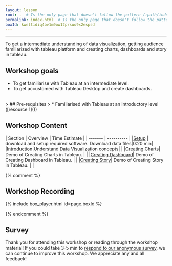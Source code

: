 ```yaml
---
layout: lesson
root: .  # Is the only page that doesn't follow the pattern /:path/index.html
permalink: index.html  # Is the only page that doesn't follow the pattern /:path/index.html
boxId: kweltidiq4bv1m9ow12prsuo9x2espsd
---
```



-------------------------------------------
To get a intermediate understanding of data visualization, getting audience familiarized with tableau platform and creating charts, 
dashboards and story in tableau.


## Workshop goals
- To get familiarise with Tableau at an intermediate level.
- To get accustomed with Tableau Desktop and create dashboards.

<br>
> ## Pre-requisites
> * Familiarised with Tableau at an introductory level ([resource 1]())


## Workshop Content 

| Section    | Overview | Time Estimate |
| ------- | ---------- |
|[Setup](https://uic-library.github.io/workshop-template/00-setup/index.html)    | download and setup required software. Download data files|0:20 min|
|[Introduction](https://uic-library.github.io/Tableau-Hands-On/01-introduction/index.html)|Understand Data Visualization concepts| | 
|[Creating Charts](https://uic-library.github.io/Tableau-Hands-On/02-Creating-Charts/index.html)| Demo of Creating Charts in Tableau. | | 
|[Creating Dashboard](https://uic-library.github.io/Tableau-Hands-On/03-Creating-Dashboard/index.html)| Demo of Creating Dashboard in Tableau. | | 
|[Creating Story](https://uic-library.github.io/Tableau-Hands-On/04-Creating-Story/index.html)| Demo of Creating Story in Tableau. | | 

{% comment %}

## Workshop Recording

{% include box_player.html id=page.boxId %}

{% endcomment %}

## Survey

Thank you for attending this workshop or reading through the workshop material! If you could take 3-5 min to [respond to our anonymous survey](https://uic.ca1.qualtrics.com/jfe/form/SV_5bYL8vP2EqGbAmW), we can continue to improve this workshop. We appreciate any and all feedback!




